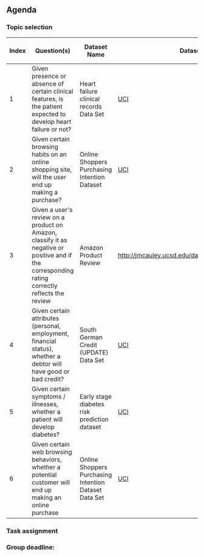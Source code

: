 ## Agenda
### Topic selection
Index|Question(s)|Dataset Name|Dataset Link|License|Number of Columns|Number of Rows|Member|Votes
-----|-----------|------------|------------|-------|-----------------|--------------|------|-----
1|Given presence or absence of certain clinical features, is the patient expected to develop heart failure or not? | Heart failure clinical records Data Set |[UCI](https://archive.ics.uci.edu/ml/datasets/Heart+failure+clinical+records)| ? Citation Needed | 13 | 299 | Yazan |
2|Given certain browsing habits on an online shopping site, will the user end up making a purchase?| Online Shoppers Purchasing Intention Dataset | [UCI](https://archive.ics.uci.edu/ml/datasets/Online+Shoppers+Purchasing+Intention+Dataset) | ? Citation Needed | 18 | 12330 | Yazan |
3|Given a user's review on a product on Amazon, classify it as negative or positive and if the corresponding rating correctly reflects the review|Amazon Product Review|http://jmcauley.ucsd.edu/data/amazon/index_2014.html|Citation only|There are multiple subsets, the smallest ones with reviews have 9 columns|Books: 8.89M, Apparel: 278,666|Mai|
4|Given certain attributes (personal, employment, financial status), whether a debtor will have good or bad credit?|South German Credit (UPDATE) Data Set|[UCI](https://archive.ics.uci.edu/ml/datasets/South+German+Credit+%28UPDATE%29)|Citation Needed|21|1000|Vu|
5|Given certain symptoms / illnesses, whether a patient will develop diabetes?|Early stage diabetes risk prediction dataset|[UCI](https://archive.ics.uci.edu/ml/datasets/Early+stage+diabetes+risk+prediction+dataset.)|Citation Needed|17|500|Vu|
6|Given certain web browsing behaviors, whether a potential customer will end up making an online purchase|Online Shoppers Purchasing Intention Dataset Data Set|[UCI](https://archive.ics.uci.edu/ml/datasets/Online+Shoppers+Purchasing+Intention+Dataset)|Citation Needed|18|12330|Vu|

### Task assignment
### Group deadline:
